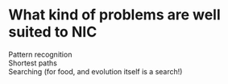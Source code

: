 # What kind of problems are well suited to NIC
Pattern recognition<br>Shortest paths<br>Searching (for food, and evolution itself is a search!)

